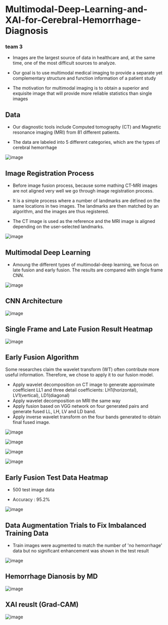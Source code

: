 # Multimodal-Deep-Learning-and-XAI-for-Cerebral-Hemorrhage-Diagnosis

### team 3



- Images are the largest source of data in healthcare and, at the same time, one of the most difficult sources to analyze. 

- Our goal is to use multimodal medical imaging to provide a separate yet complementary structure and function information of a patient study 

- The motivation for multimodal imaging is to obtain a superior and exquisite image that will provide more reliable statistics than single images


## Data

- Our diagnostic tools include Computed tomography (CT) and Magnetic resonance imaging (MRI) from 81 different patients.

- The data are labeled into 5 different categories, which are the types of cerebral hemorrhage

![image](https://github.com/hguhcbuf/Multimodal-Deep-Learning-and-XAI-for-Cerebral-Hemorrhage-Diagnosis/assets/69788954/b8a0b885-9cfc-4b76-a2a3-effe591fe738)



## Image Registration Process

- Before image fusion process, because some mathing CT-MRI images are not aligned very well we go through image registration process.

- It is a simple process where a number of landmarks are defined on the same locations in two images. The landmarks are then matched by an algorithm, and the images are thus registered. 

- The CT image is used as the reference and the MRI image is aligned depending on the user-selected landmarks.

![image](https://github.com/hguhcbuf/Multimodal-Deep-Learning-and-XAI-for-Cerebral-Hemorrhage-Diagnosis/assets/69788954/bc0f8a88-aa60-4267-8720-c55456da835b)


## Multimodal Deep Learning

- Amoung the different types of multimodal-deep learning, we focus on late fusion and early fusion. The results are compared with single frame CNN.

![image](https://github.com/hguhcbuf/Multimodal-Deep-Learning-and-XAI-for-Cerebral-Hemorrhage-Diagnosis/assets/69788954/0d315525-d7ab-4734-bf4c-345b7e617a23)

## CNN Architecture

![image](https://github.com/hguhcbuf/Multimodal-Deep-Learning-and-XAI-for-Cerebral-Hemorrhage-Diagnosis/assets/69788954/3fb9099e-f517-45d5-80ad-ab9c12f268c4)

## Single Frame and Late Fusion Result Heatmap

![image](https://github.com/hguhcbuf/Multimodal-Deep-Learning-and-XAI-for-Cerebral-Hemorrhage-Diagnosis/assets/69788954/ee07f088-d6bb-4b4a-965d-0ea1cecf202d)

## Early Fusion Algorithm

Some researches claim the wavelet transform (WT) often contribute more useful information. Therefore, we chose to apply it to our fusion model.

- Apply wavelet decomposition on CT image to generate approximate coefficient LL1 and three detail coefficients: LH1(horizontal), LV1(vertical), LD1(diagonal)
- Apply wavelet decomposition on MRI the same way
- Apply fusion based on VGG network on four generated pairs and generate fused LL, LH, LV and LD band.
- Apply inverse wavelet transform on the four bands generated to obtain final fused image.

![image](https://github.com/hguhcbuf/Multimodal-Deep-Learning-and-XAI-for-Cerebral-Hemorrhage-Diagnosis/assets/69788954/e3ff4a56-d7c4-4f4f-921b-2f79ee1264de)

![image](https://github.com/hguhcbuf/Multimodal-Deep-Learning-and-XAI-for-Cerebral-Hemorrhage-Diagnosis/assets/69788954/168825db-46c0-440f-898d-dc2188d4c4cc)

![image](https://github.com/hguhcbuf/Multimodal-Deep-Learning-and-XAI-for-Cerebral-Hemorrhage-Diagnosis/assets/69788954/f7d35653-6029-4ae1-bdac-b81f877b479a)

![image](https://github.com/hguhcbuf/Multimodal-Deep-Learning-and-XAI-for-Cerebral-Hemorrhage-Diagnosis/assets/69788954/1eaf3b07-beec-41d3-bcc5-983765db766c)

## Early Fusion Test Data Heatmap

- 500 test image data

- Accuracy : 95.2%

![image](https://github.com/hguhcbuf/Multimodal-Deep-Learning-and-XAI-for-Cerebral-Hemorrhage-Diagnosis/assets/69788954/d95ec046-e6bd-4af6-a4de-9aab0717b2ca)

## Data Augmentation Trials to Fix Imbalanced Training Data

- Train images were augmented to match the number of 'no hemorrhage' data but no significant enhancement was shown in the test result

![image](https://github.com/hguhcbuf/Multimodal-Deep-Learning-and-XAI-for-Cerebral-Hemorrhage-Diagnosis/assets/69788954/e2f51089-34a0-4d64-83c1-07aece0f2c17)

## Hemorrhage Dianosis by MD

![image](https://github.com/hguhcbuf/Multimodal-Deep-Learning-and-XAI-for-Cerebral-Hemorrhage-Diagnosis/assets/69788954/9058b7e4-697b-4585-a7df-6fb41a05a692)

## XAI reuslt (Grad-CAM)

![image](https://github.com/hguhcbuf/Multimodal-Deep-Learning-and-XAI-for-Cerebral-Hemorrhage-Diagnosis/assets/69788954/cf6f0a4e-ab56-4a66-ab52-686953ed4625)
